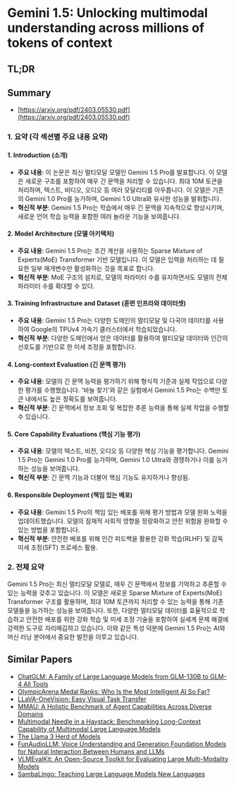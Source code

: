 # Gemini 1.5: Unlocking multimodal understanding across millions of tokens of context
## TL;DR
## Summary
- [https://arxiv.org/pdf/2403.05530.pdf](https://arxiv.org/pdf/2403.05530.pdf)

### 1. 요약 (각 섹션별 주요 내용 요약)

#### 1. Introduction (소개)
- **주요 내용**: 이 논문은 최신 멀티모달 모델인 Gemini 1.5 Pro를 발표합니다. 이 모델은 새로운 구조를 포함하여 매우 긴 문맥을 처리할 수 있습니다. 최대 10M 토큰을 처리하며, 텍스트, 비디오, 오디오 등 여러 모달리티를 아우릅니다. 이 모델은 기존의 Gemini 1.0 Pro를 능가하며, Gemini 1.0 Ultra와 유사한 성능을 발휘합니다.
- **혁신적 부분**: Gemini 1.5 Pro는 학습에서 매우 긴 문맥을 지속적으로 향상시키며, 새로운 언어 학습 능력을 포함한 여러 놀라운 기능을 보여줍니다.

#### 2. Model Architecture (모델 아키텍처)
- **주요 내용**: Gemini 1.5 Pro는 조건 계산을 사용하는 Sparse Mixture of Experts(MoE) Transformer 기반 모델입니다. 이 모델은 입력을 처리하는 데 필요한 일부 매개변수만 활성화하는 것을 목표로 합니다.
- **혁신적 부분**: MoE 구조의 설치로, 모델의 파라미터 수를 유지하면서도 모델의 전체 파라미터 수를 확대할 수 있다.

#### 3. Training Infrastructure and Dataset (훈련 인프라와 데이터셋)
- **주요 내용**: Gemini 1.5 Pro는 다양한 도메인의 멀티모달 및 다국어 데이터를 사용하여 Google의 TPUv4 가속기 클러스터에서 학습되었습니다.
- **혁신적 부분**: 다양한 도메인에서 얻은 데이터를 활용하여 멀티모달 데이터와 인간의 선호도를 기반으로 한 미세 조정을 포함합니다.

#### 4. Long-context Evaluation (긴 문맥 평가)
- **주요 내용**: 모델의 긴 문맥 능력을 평가하기 위해 형식적 기준과 실제 작업으로 다양한 평가를 수행했습니다. '바늘 찾기'와 같은 실험에서 Gemini 1.5 Pro는 수백만 토큰 내에서도 높은 정확도를 보여줍니다.
- **혁신적 부분**: 긴 문맥에서 정보 조회 및 복잡한 추론 능력을 통해 실제 작업을 수행할 수 있습니다.

#### 5. Core Capability Evaluations (핵심 기능 평가)
- **주요 내용**: 모델의 텍스트, 비전, 오디오 등 다양한 핵심 기능을 평가합니다. Gemini 1.5 Pro는 Gemini 1.0 Pro를 능가하며, Gemini 1.0 Ultra와 경쟁하거나 이를 능가하는 성능을 보여줍니다.
- **혁신적 부분**: 긴 문맥 기능과 더불어 핵심 기능도 유지하거나 향상됨.

#### 6. Responsible Deployment (책임 있는 배포)
- **주요 내용**: Gemini 1.5 Pro의 책임 있는 배포를 위해 평가 방법과 모델 완화 노력을 업데이트했습니다. 모델의 잠재적 사회적 영향을 정량화하고 안전 위험을 완화할 수 있는 방법을 포함합니다.
- **혁신적 부분**: 안전한 배포를 위해 인간 피드백을 활용한 강화 학습(RLHF) 및 감독 미세 조정(SFT) 프로세스 활용.

### 2. 전체 요약

Gemini 1.5 Pro는 최신 멀티모달 모델로, 매우 긴 문맥에서 정보를 기억하고 추론할 수 있는 능력을 갖추고 있습니다. 이 모델은 새로운 Sparse Mixture of Experts(MoE) Transformer 구조를 활용하며, 최대 10M 토큰까지 처리할 수 있는 능력을 통해 기존 모델들을 능가하는 성능을 보여줍니다. 또한, 다양한 멀티모달 데이터를 효율적으로 학습하고 안전한 배포를 위한 강화 학습 및 미세 조정 기술을 포함하여 실세계 문제 해결에 강력한 도구로 자리매김하고 있습니다. 이와 같은 특성 덕분에 Gemini 1.5 Pro는 AI와 머신 러닝 분야에서 중요한 발전을 이루고 있습니다.

## Similar Papers
- [ChatGLM: A Family of Large Language Models from GLM-130B to GLM-4 All Tools](2406.12793.md)
- [OlympicArena Medal Ranks: Who Is the Most Intelligent AI So Far?](2406.16772.md)
- [LLaVA-OneVision: Easy Visual Task Transfer](2408.03326.md)
- [MMAU: A Holistic Benchmark of Agent Capabilities Across Diverse Domains](2407.18961.md)
- [Multimodal Needle in a Haystack: Benchmarking Long-Context Capability of Multimodal Large Language Models](2406.11230.md)
- [The Llama 3 Herd of Models](2407.21783.md)
- [FunAudioLLM: Voice Understanding and Generation Foundation Models for Natural Interaction Between Humans and LLMs](2407.04051.md)
- [VLMEvalKit: An Open-Source Toolkit for Evaluating Large Multi-Modality Models](2407.11691.md)
- [SambaLingo: Teaching Large Language Models New Languages](2404.05829.md)

